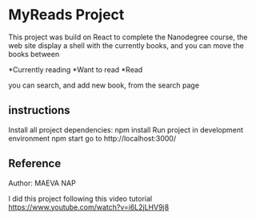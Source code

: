 # MyReads Project

This project was build on React to complete the Nanodegree course,
the web site display a shell  with the currently books,
and you can move the books between

*Currently reading
*Want to read
*Read

 you can search, and add new book, from the search page

## instructions  

Install all project dependencies:
npm install
Run project in development environment
npm start
go to http://localhost:3000/

## Reference
 Author: MAEVA NAP

I did this project following this video tutorial
  https://www.youtube.com/watch?v=i6L2jLHV9j8
